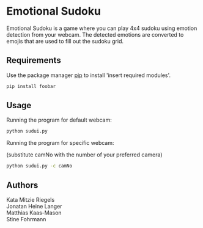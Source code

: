 # Emotional Sudoku

Emotional Sudoku is a game where you can play 4x4 sudoku using emotion detection from your webcam. The detected emotions are converted to emojis that are used to fill out the sudoku grid.

## Requirements

Use the package manager [pip](https://pip.pypa.io/en/stable/) to install 'insert required modules'.

```bash
pip install foobar
```

## Usage

Running the program for default webcam:

```bash
python sudui.py
```

Running the program for specific webcam:

(substitute camNo with the number of your preferred camera)

```bash
python sudui.py -c camNo
```

## Authors

Kata Mitzie Riegels<br>
Jonatan Heine Langer<br>
Matthias Kaas-Mason<br>
Stine Fohrmann
